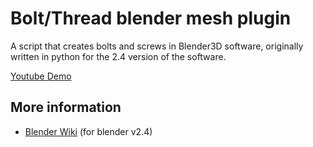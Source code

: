 # Bolt/Thread blender mesh plugin

A script that creates bolts and screws in Blender3D software, originally written in python for the 2.4 version of the software.

[Youtube Demo](https://youtu.be/aHxCB6BIGj8)

## More information

* [Blender Wiki](https://wiki.blender.org/index.php/Extensions:2.4/Py/Scripts/Add/Thread_Bolt) (for blender v2.4)